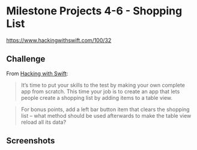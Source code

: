 # Milestone Projects 4-6 - Shopping List

https://www.hackingwithswift.com/100/32

## Challenge

From [Hacking with Swift](https://www.hackingwithswift.com/guide/3/3/challenge):
>It’s time to put your skills to the test by making your own complete app from scratch. This time your job is to create an app that lets people create a shopping list by adding items to a table view.

>For bonus points, add a left bar button item that clears the shopping list – what method should be used afterwards to make the table view reload all its data?

## Screenshots
